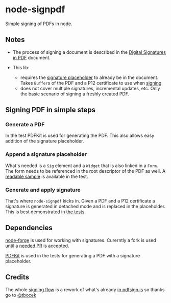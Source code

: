 # node-signpdf

Simple signing of PDFs in node.

## Notes

* The process of signing a document is described in the [Digital Signatures in PDF](https://www.adobe.com/devnet-docs/acrobatetk/tools/DigSig/Acrobat_DigitalSignatures_in_PDF.pdf) document.

* This lib:
    * requires the [signature placeholder](#append-a-signature-placeholder) to already be in the document. Takes `Buffer`s of the PDF and a P12 certificate to use when [signing](#generate-and-apply-signature)
    * does not cover multiple signatures, incremental updates, etc. Only the basic scenario of signing a freshly created PDF.

## Signing PDF in simple steps

### Generate a PDF

In the test PDFKit is used for generating the PDF. This also allows easy addition of the signature placeholder.

### Append a signature placeholder

What's needed is a `Sig` element and a `Widget` that is also linked in a `Form`. The form needs to be referenced in the root descriptor of the PDF as well. A [readable sample](https://github.com/vbuch/node-signpdf/blob/master/src/signpdf.test.js#L13) is available in the test.

### Generate and apply signature

That's where `node-signpdf` kicks in. Given a PDF and a P12 certificate a signature is generated in detached mode and is replaced in the placeholder. This is best demonstrated in [the tests](https://github.com/vbuch/node-signpdf/blob/master/src/signpdf.test.js#L124).

## Dependencies

[node-forge](https://github.com/digitalbazaar/forge) is used for working with signatures. Curerntly a fork is used until a [needed PR](https://github.com/digitalbazaar/forge/pull/605) is accepted.

[PDFKit](https://github.com/foliojs/pdfkit) is used in the tests for generating a PDF with a signature placeholder.

## Credits

The whole [signing flow](https://github.com/vbuch/node-signpdf/blob/master/src/signpdf.js#L27) is a rework of what's already [in  pdfsign.js](https://github.com/Communication-Systems-Group/pdfsign.js/blob/master/src/js/main.js#L594) so thanks go to [@tbocek](https://github.com/tbocek)
